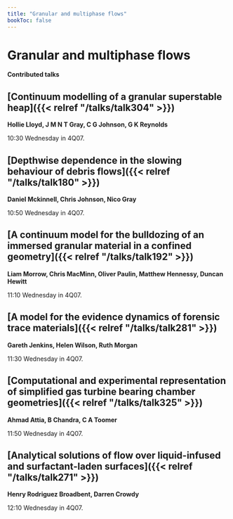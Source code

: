 ```yaml
---
title: "Granular and multiphase flows"
bookToc: false
---
```


# Granular and multiphase flows

**Contributed talks**


## [Continuum modelling of a granular superstable heap]({{< relref "/talks/talk304" >}})

**Hollie Lloyd, J M N T Gray, C G Johnson, G K Reynolds**

10:30 Wednesday in 4Q07.


## [Depthwise dependence in the slowing behaviour of debris flows]({{< relref "/talks/talk180" >}})

**Daniel Mckinnell, Chris Johnson, Nico Gray**

10:50 Wednesday in 4Q07.


## [A continuum model for the bulldozing of an immersed granular material in a confined geometry]({{< relref "/talks/talk192" >}})

**Liam Morrow, Chris MacMinn, Oliver Paulin, Matthew Hennessy, Duncan Hewitt**

11:10 Wednesday in 4Q07.


## [A model for the evidence dynamics of forensic trace materials]({{< relref "/talks/talk281" >}})

**Gareth Jenkins, Helen Wilson, Ruth Morgan**

11:30 Wednesday in 4Q07.


## [Computational and experimental representation of simplified gas turbine bearing chamber geometries]({{< relref "/talks/talk325" >}})

**Ahmad Attia, B Chandra, C A Toomer**

11:50 Wednesday in 4Q07.


## [Analytical solutions of flow over liquid-infused and surfactant-laden surfaces]({{< relref "/talks/talk271" >}})

**Henry Rodriguez Broadbent, Darren Crowdy**

12:10 Wednesday in 4Q07.


